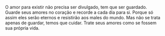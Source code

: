O amor para existir não precisa ser divulgado, tem que ser guardado.
Guarde seus amores no coração e recorde a cada dia para si.
Porque só assim eles serão eternos e resistirão aos males do mundo.
Mas não se trata apenas de guardar, temos que cuidar.
Trate seus amores como se fossem sua própria vida.

